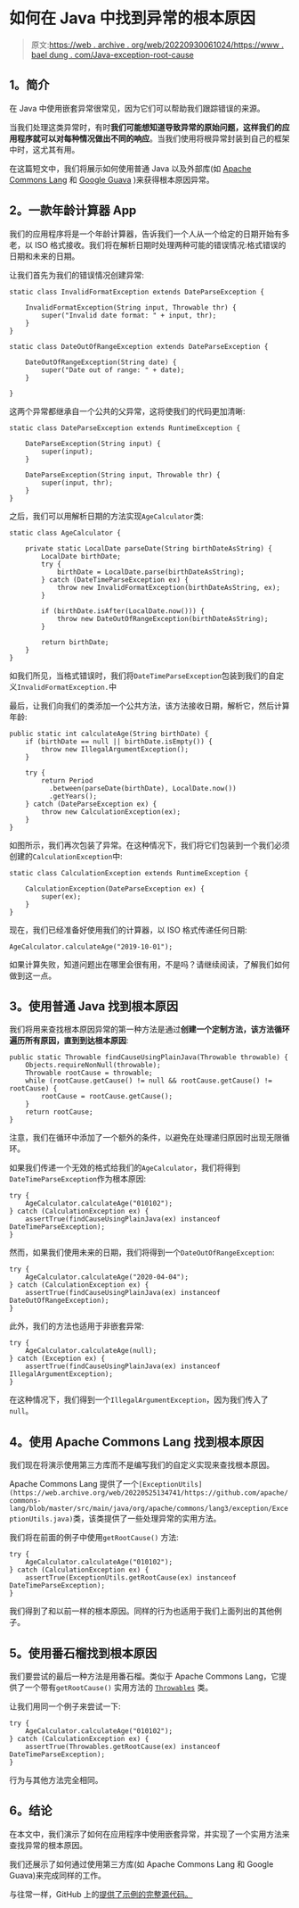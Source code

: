 # 如何在 Java 中找到异常的根本原因

> 原文:[https://web . archive . org/web/20220930061024/https://www . bael dung . com/Java-exception-root-cause](https://web.archive.org/web/20220930061024/https://www.baeldung.com/java-exception-root-cause)

## **1。简介**

在 Java 中使用嵌套异常很常见，因为它们可以帮助我们跟踪错误的来源。

当我们处理这类异常时，有时**我们可能想知道导致异常的原始问题，这样我们的应用程序就可以对每种情况做出不同的响应**。当我们使用将根异常封装到自己的框架中时，这尤其有用。

在这篇短文中，我们将展示如何使用普通 Java 以及外部库(如 [Apache Commons Lang](https://web.archive.org/web/20220525134741/https://commons.apache.org/proper/commons-lang/) 和 [Google Guava](https://web.archive.org/web/20220525134741/https://github.com/google/guava) )来获得根本原因异常。

## **2。一款年龄计算器 App**

我们的应用程序将是一个年龄计算器，告诉我们一个人从一个给定的日期开始有多老，以 ISO 格式接收。我们将在解析日期时处理两种可能的错误情况:格式错误的日期和未来的日期。

让我们首先为我们的错误情况创建异常:

```
static class InvalidFormatException extends DateParseException {

    InvalidFormatException(String input, Throwable thr) {
        super("Invalid date format: " + input, thr);
    }
}

static class DateOutOfRangeException extends DateParseException {

    DateOutOfRangeException(String date) {
        super("Date out of range: " + date);
    }

}
```

这两个异常都继承自一个公共的父异常，这将使我们的代码更加清晰:

```
static class DateParseException extends RuntimeException {

    DateParseException(String input) {
        super(input);
    }

    DateParseException(String input, Throwable thr) {
        super(input, thr);
    }
}
```

之后，我们可以用解析日期的方法实现`AgeCalculator`类:

```
static class AgeCalculator {

    private static LocalDate parseDate(String birthDateAsString) {
        LocalDate birthDate;
        try {
            birthDate = LocalDate.parse(birthDateAsString);
        } catch (DateTimeParseException ex) {
            throw new InvalidFormatException(birthDateAsString, ex);
        }

        if (birthDate.isAfter(LocalDate.now())) {
            throw new DateOutOfRangeException(birthDateAsString);
        }

        return birthDate;
    }
}
```

如我们所见，当格式错误时，我们将`DateTimeParseException`包装到我们的自定义`InvalidFormatException.`中

最后，让我们向我们的类添加一个公共方法，该方法接收日期，解析它，然后计算年龄:

```
public static int calculateAge(String birthDate) {
    if (birthDate == null || birthDate.isEmpty()) {
        throw new IllegalArgumentException();
    }

    try {
        return Period
          .between(parseDate(birthDate), LocalDate.now())
          .getYears();
    } catch (DateParseException ex) {
        throw new CalculationException(ex);
    }
}
```

如图所示，我们再次包装了异常。在这种情况下，我们将它们包装到一个我们必须创建的`CalculationException`中:

```
static class CalculationException extends RuntimeException {

    CalculationException(DateParseException ex) {
        super(ex);
    }
}
```

现在，我们已经准备好使用我们的计算器，以 ISO 格式传递任何日期:

```
AgeCalculator.calculateAge("2019-10-01");
```

如果计算失败，知道问题出在哪里会很有用，不是吗？请继续阅读，了解我们如何做到这一点。

## **3。使用普通 Java** 找到根本原因

我们将用来查找根本原因异常的第一种方法是通过**创建一个定制方法，该方法循环遍历所有原因，直到到达根本原因**:

```
public static Throwable findCauseUsingPlainJava(Throwable throwable) {
    Objects.requireNonNull(throwable);
    Throwable rootCause = throwable;
    while (rootCause.getCause() != null && rootCause.getCause() != rootCause) {
        rootCause = rootCause.getCause();
    }
    return rootCause;
}
```

注意，我们在循环中添加了一个额外的条件，以避免在处理递归原因时出现无限循环。

如果我们传递一个无效的格式给我们的`AgeCalculator`，我们将得到`DateTimeParseException`作为根本原因:

```
try {
    AgeCalculator.calculateAge("010102");
} catch (CalculationException ex) {
    assertTrue(findCauseUsingPlainJava(ex) instanceof DateTimeParseException);
}
```

然而，如果我们使用未来的日期，我们将得到一个`DateOutOfRangeException`:

```
try {
    AgeCalculator.calculateAge("2020-04-04");
} catch (CalculationException ex) {
    assertTrue(findCauseUsingPlainJava(ex) instanceof DateOutOfRangeException);
}
```

此外，我们的方法也适用于非嵌套异常:

```
try {
    AgeCalculator.calculateAge(null);
} catch (Exception ex) {
    assertTrue(findCauseUsingPlainJava(ex) instanceof IllegalArgumentException);
}
```

在这种情况下，我们得到一个`IllegalArgumentException`，因为我们传入了`null`。

## **4。使用 Apache Commons Lang** 找到根本原因

我们现在将演示使用第三方库而不是编写我们的自定义实现来查找根本原因。

Apache Commons Lang 提供了一个`[ExceptionUtils](https://web.archive.org/web/20220525134741/https://github.com/apache/commons-lang/blob/master/src/main/java/org/apache/commons/lang3/exception/ExceptionUtils.java)`类，该类提供了一些处理异常的实用方法。

我们将在前面的例子中使用`getRootCause()` 方法:

```
try {
    AgeCalculator.calculateAge("010102");
} catch (CalculationException ex) {
    assertTrue(ExceptionUtils.getRootCause(ex) instanceof DateTimeParseException);
}
```

我们得到了和以前一样的根本原因。同样的行为也适用于我们上面列出的其他例子。

## **5。使用番石榴**找到根本原因

我们要尝试的最后一种方法是用番石榴。类似于 Apache Commons Lang，它提供了一个带有`getRootCause()` 实用方法的 [`Throwables`](https://web.archive.org/web/20220525134741/https://github.com/google/guava/blob/master/guava/src/com/google/common/base/Throwables.java) 类。

让我们用同一个例子来尝试一下:

```
try {
    AgeCalculator.calculateAge("010102");
} catch (CalculationException ex) {
    assertTrue(Throwables.getRootCause(ex) instanceof DateTimeParseException);
}
```

行为与其他方法完全相同。

## **6。结论**

在本文中，我们演示了如何在应用程序中使用嵌套异常，并实现了一个实用方法来查找异常的根本原因。

我们还展示了如何通过使用第三方库(如 Apache Commons Lang 和 Google Guava)来完成同样的工作。

与往常一样，GitHub 上的[提供了示例的完整源代码。](https://web.archive.org/web/20220525134741/https://github.com/eugenp/tutorials/tree/master/core-java-modules/core-java-exceptions-2)
